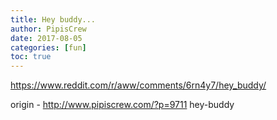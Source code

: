 ```yaml
---
title: Hey buddy...
author: PipisCrew
date: 2017-08-05
categories: [fun]
toc: true
---
```


https://www.reddit.com/r/aww/comments/6rn4y7/hey_buddy/

origin - http://www.pipiscrew.com/?p=9711 hey-buddy